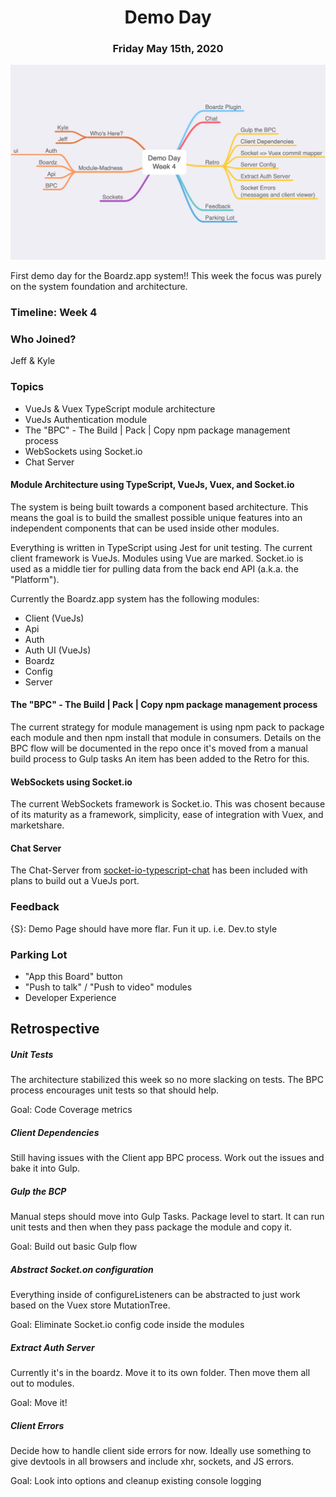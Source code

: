 # <center>Demo Day</center>
### <center>Friday May 15th, 2020</center>

![Demo Day - Week 4](../Maps/Demo-Day-2020.16.mindnode/QuickLook/Preview.jpg "Demo Day - Week 4")

First demo day for the Boardz.app system!! This week the focus was purely on the system foundation and architecture. 

### Timeline: Week 4

### Who Joined?
Jeff & Kyle
 
### Topics
- VueJs & Vuex TypeScript module architecture
- VueJs Authentication module
- The "BPC" - The Build | Pack | Copy npm package management process
- WebSockets using Socket.io
- Chat Server

#### Module Architecture using TypeScript, VueJs, Vuex, and Socket.io

The system is being built towards a component based architecture. This means the goal is to build the smallest possible unique features into an independent components that can be used inside other modules.

Everything is written in TypeScript using Jest for unit testing. The current client framework is VueJs. Modules using Vue are marked. Socket.io is used as a middle tier for pulling data from the back end API (a.k.a. the "Platform").

Currently the Boardz.app system has the following modules:

- Client (VueJs)
- Api
- Auth
- Auth UI (VueJs)
- Boardz
- Config
- Server

#### The "BPC" - The Build | Pack | Copy npm package management process

The current strategy for module management is using npm pack to package each module and then npm install that module in consumers. Details on the BPC flow will be documented in the repo once it's moved from a manual build process to Gulp tasks An item has been added to the Retro for this.

#### WebSockets using Socket.io

The current WebSockets framework is Socket.io. This was chosent because of its maturity as a framework, simplicity, ease of integration with Vuex, and marketshare.

#### Chat Server

The Chat-Server from <a href="https://github.com/luixaviles/socket-io-typescript-chat">socket-io-typescript-chat</a> has been included with plans to build out a VueJs port.

### Feedback

{S}: Demo Page should have more flar. Fun it up. i.e. Dev.to style

### Parking Lot

- "App this Board" button
- "Push to talk" / "Push to video" modules
- Developer Experience

## Retrospective

##### Unit Tests
The architecture stabilized this week so no more slacking on tests. The BPC process encourages unit tests so that should help.

Goal: Code Coverage metrics

##### Client Dependencies
Still having issues with the Client app BPC process. Work out the issues and bake it into Gulp.

##### Gulp the BCP
Manual steps should move into Gulp Tasks. Package level to start. It can run unit tests and then when they pass package the module and copy it.

Goal: Build out basic Gulp flow

##### Abstract Socket.on configuration
Everything inside of configureListeners can be abstracted to just work based on the Vuex store MutationTree.

Goal: Eliminate Socket.io config code inside the modules

##### Extract Auth Server
Currently it's in the boardz. Move it to its own folder. Then move them all out to modules.

Goal: Move it!

##### Client Errors
Decide how to handle client side errors for now. Ideally use something to give devtools in all browsers and include xhr, sockets, and JS errors.

Goal: Look into options and cleanup existing console logging